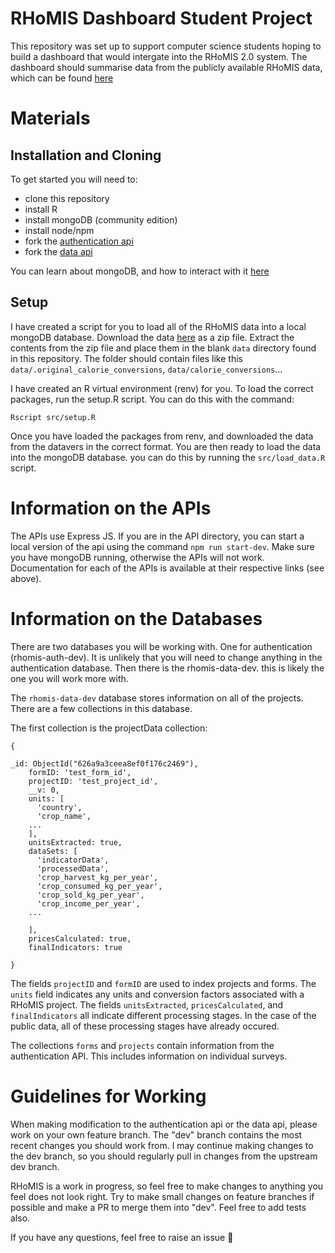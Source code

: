 # RHoMIS Dashboard Student Project

This repository was set up to support computer science
students hoping to build a dashboard that would intergate
into the RHoMIS 2.0 system. The dashboard should summarise
data from the publicly available RHoMIS data, which can be
found [here](https://dataverse.harvard.edu/dataset.xhtml?persistentId=doi:10.7910/DVN/TFXQJN)

# Materials

## Installation and Cloning

To get started you will need to:

- clone this repository
- install R
- install mongoDB (community edition)
- install node/npm
- fork the [authentication api](https://github.com/l-gorman/rhomis-authenticator)
- fork the [data api](https://github.com/l-gorman/rhomis-api)

You can learn about mongoDB, and how to interact with it [here](https://www.mongodb.com/docs/mongodb-shell/)

## Setup

I have created a script for you to load all of the RHoMIS data into a local
mongoDB database. Download the data [here](https://dataverse.harvard.edu/dataset.xhtml?persistentId=doi:10.7910/DVN/TFXQJN)
as a zip file. Extract the contents from the zip file and place them in the blank `data`
directory found in this repository. The folder should contain files like this
`data/.original_calorie_conversions`, `data/calorie_conversions`...

I have created an R virtual environment (renv) for you. To load the correct packages, run the setup.R
script. You can do this with the command:

`Rscript src/setup.R`

Once you have loaded the packages from renv, and downloaded the data from the datavers in the correct
format. You are then ready to load the data into the mongoDB database. you can do this by running the
`src/load_data.R` script.

# Information on the APIs

The APIs use Express JS. If you are in the API directory, you can start a local
version of the api using the command `npm run start-dev`. Make sure you have
mongoDB running, otherwise the APIs will not work. Documentation for each
of the APIs is available at their respective links (see above).

# Information on the Databases

There are two databases you will be working with. One for authentication (rhomis-auth-dev).
It is unlikely that you will need to change anything in the authentication
database. Then there is the rhomis-data-dev. this is likely the one you will
work more with.

The `rhomis-data-dev` database stores information on all of the projects. There are a few collections in this database.

The first collection is the projectData collection:

```
{

_id: ObjectId("626a9a3ceea8ef0f176c2469"),
    formID: 'test_form_id',
    projectID: 'test_project_id',
    __v: 0,
    units: [
      'country',
      'crop_name',
    ...
    ],
    unitsExtracted: true,
    dataSets: [
      'indicatorData',
      'processedData',
      'crop_harvest_kg_per_year',
      'crop_consumed_kg_per_year',
      'crop_sold_kg_per_year',
      'crop_income_per_year',
    ...

    ],
    pricesCalculated: true,
    finalIndicators: true

}
```

The fields `projectID` and `formID` are used to index projects and forms. The `units` field indicates any
units and conversion factors associated with a RHoMIS
project. The fields `unitsExtracted`, `pricesCalculated`, and
`finalIndicators` all indicate different processing stages. In
the case of the public data, all of these processing stages have already occured.

The collections `forms` and `projects` contain information
from the authentication API. This includes information on
individual surveys.

# Guidelines for Working

When making modification to the authentication api or the data api, please work on
your own feature branch. The "dev" branch contains the most recent changes you should work from.
I may continue making changes to the dev branch, so you should
regularly pull in changes from the upstream dev branch.

RHoMIS is a work in progress, so feel free to make changes to anything you
feel does not look right. Try to make small changes on feature branches
if possible and make a PR to merge them into "dev". Feel free to add
tests also.

If you have any questions, feel free to raise an issue 🙂

